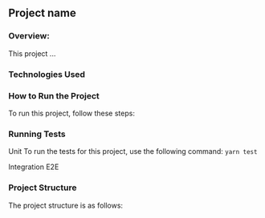 ## Project name

### Overview:

This project ...

### Technologies Used

### How to Run the Project

To run this project, follow these steps:

### Running Tests

Unit
To run the tests for this project, use the following command:
`yarn test`

Integration E2E

### Project Structure

The project structure is as follows:
